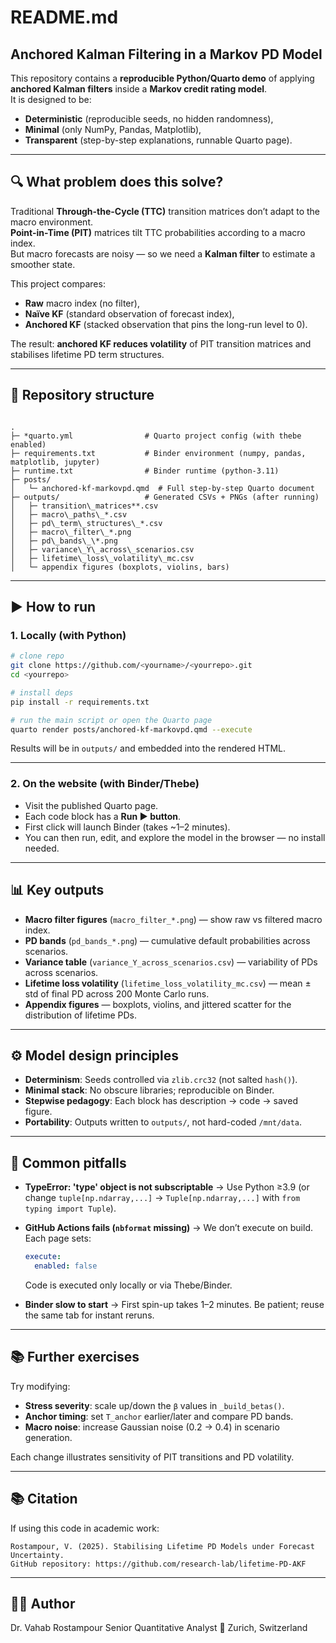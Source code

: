 # README.md 


## Anchored Kalman Filtering in a Markov PD Model

This repository contains a **reproducible Python/Quarto demo** of applying **anchored Kalman filters** inside a **Markov credit rating model**.  
It is designed to be:
- **Deterministic** (reproducible seeds, no hidden randomness),
- **Minimal** (only NumPy, Pandas, Matplotlib),
- **Transparent** (step-by-step explanations, runnable Quarto page).

---

## 🔍 What problem does this solve?

Traditional **Through-the-Cycle (TTC)** transition matrices don’t adapt to the macro environment.  
**Point-in-Time (PIT)** matrices tilt TTC probabilities according to a macro index.  
But macro forecasts are noisy — so we need a **Kalman filter** to estimate a smoother state.

This project compares:
- **Raw** macro index (no filter),
- **Naïve KF** (standard observation of forecast index),
- **Anchored KF** (stacked observation that pins the long-run level to 0).

The result: **anchored KF reduces volatility** of PIT transition matrices and stabilises lifetime PD term structures.

---

## 📂 Repository structure

```

.
├─ *quarto.yml                # Quarto project config (with thebe enabled)
├─ requirements.txt           # Binder environment (numpy, pandas, matplotlib, jupyter)
├─ runtime.txt                # Binder runtime (python-3.11)
├─ posts/
│   └─ anchored-kf-markovpd.qmd  # Full step-by-step Quarto document
├─ outputs/                   # Generated CSVs + PNGs (after running)
│   ├─ transition\_matrices**.csv
│   ├─ macro\_paths\_*.csv
│   ├─ pd\_term\_structures\_*.csv
│   ├─ macro\_filter\_*.png
│   ├─ pd\_bands\_\*.png
│   ├─ variance\_Y\_across\_scenarios.csv
│   ├─ lifetime\_loss\_volatility\_mc.csv
│   └─ appendix figures (boxplots, violins, bars)

````

---

## ▶️ How to run

### 1. Locally (with Python)
```bash
# clone repo
git clone https://github.com/<yourname>/<yourrepo>.git
cd <yourrepo>

# install deps
pip install -r requirements.txt

# run the main script or open the Quarto page
quarto render posts/anchored-kf-markovpd.qmd --execute
````

Results will be in `outputs/` and embedded into the rendered HTML.

---

### 2. On the website (with Binder/Thebe)

* Visit the published Quarto page.
* Each code block has a **Run ▶️ button**.
* First click will launch Binder (takes \~1–2 minutes).
* You can then run, edit, and explore the model in the browser — no install needed.

---

## 📊 Key outputs

* **Macro filter figures** (`macro_filter_*.png`) — show raw vs filtered macro index.
* **PD bands** (`pd_bands_*.png`) — cumulative default probabilities across scenarios.
* **Variance table** (`variance_Y_across_scenarios.csv`) — variability of PDs across scenarios.
* **Lifetime loss volatility** (`lifetime_loss_volatility_mc.csv`) — mean ± std of final PD across 200 Monte Carlo runs.
* **Appendix figures** — boxplots, violins, and jittered scatter for the distribution of lifetime PDs.

---

## ⚙️ Model design principles

* **Determinism**: Seeds controlled via `zlib.crc32` (not salted `hash()`).
* **Minimal stack**: No obscure libraries; reproducible on Binder.
* **Stepwise pedagogy**: Each block has description → code → saved figure.
* **Portability**: Outputs written to `outputs/`, not hard-coded `/mnt/data`.

---

## 🚧 Common pitfalls

* **TypeError: 'type' object is not subscriptable**
  → Use Python ≥3.9 (or change `tuple[np.ndarray,...]` → `Tuple[np.ndarray,...]` with `from typing import Tuple`).

* **GitHub Actions fails (`nbformat` missing)**
  → We don’t execute on build. Each page sets:

  ```yaml
  execute:
    enabled: false
  ```

  Code is executed only locally or via Thebe/Binder.

* **Binder slow to start**
  → First spin-up takes 1–2 minutes. Be patient; reuse the same tab for instant reruns.

---

## 📚 Further exercises

Try modifying:

* **Stress severity**: scale up/down the `β` values in `_build_betas()`.
* **Anchor timing**: set `T_anchor` earlier/later and compare PD bands.
* **Macro noise**: increase Gaussian noise (0.2 → 0.4) in scenario generation.

Each change illustrates sensitivity of PIT transitions and PD volatility.

---

## 📚 Citation

If using this code in academic work:

```
Rostampour, V. (2025). Stabilising Lifetime PD Models under Forecast Uncertainty.  
GitHub repository: https://github.com/research-lab/lifetime-PD-AKF
```


---

## 🙋‍♂️ Author

Dr. Vahab Rostampour
Senior Quantitative Analyst
📍 Zurich, Switzerland

